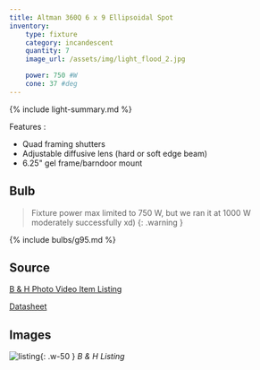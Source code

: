 ```yaml
---
title: Altman 360Q 6 x 9 Ellipsoidal Spot
inventory:
    type: fixture
    category: incandescent
    quantity: 7
    image_url: /assets/img/light_flood_2.jpg

    power: 750 #W
    cone: 37 #deg
---
```


{% include light-summary.md %}

Features
:  
- Quad framing shutters
- Adjustable diffusive lens (hard or soft edge beam)
- 6.25" gel frame/barndoor mount

## Bulb

> Fixture power max limited to 750 W, but we ran it at 1000 W moderately successfully xd)
{: .warning }

{% include bulbs/g95.md %}

## Source

[B & H Photo Video Item Listing](https://www.bhphotovideo.com/c/product/1053816-REG/altman_360q_6x9_hpl_360q_6_ellipsoidal_6.html)

[Datasheet](https://www.altmanlighting.com/wp-content/uploads/2016/08/altman_360Q_datasheet.pdf)

## Images

![listing](https://www.bhphotovideo.com/images/fb/altman_360q_6x9_hpl_360q_6_ellipsoidal_6_1053816.jpg){: .w-50 }
_B & H Listing_
